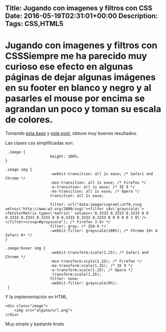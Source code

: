 Title: Jugando con imagenes y filtros con CSS
Date: 2016-05-19T02:31:01+00:00
Description: 
Tags: CSS,HTML5
---
# Jugando con imagenes y filtros con CSSSiempre me ha parecido muy curioso ese efecto en algunas páginas de dejar algunas imágenes en su footer en blanco y negro y al pasarles el mouse por encima se agrandan un poco y toman su escala de colores.

Tomando [esta base](http://jsfiddle.net/27Syr/1206/) y [este post](http://stackoverflow.com/questions/7273927/image-greyscale-with-css-re-color-on-mouse-over), obtuve muy buenos resultados.

Las clases css simplificadas son:
```
 .image {
                    height: 100%;
}

.image img {
                    -webkit-transition: all 1s ease; /* Safari and Chrome */
                    -moz-transition: all 1s ease; /* Firefox */
                    -o-transition: all 1s ease; /* IE 9 */
                    -ms-transition: all 1s ease; /* Opera */
                    transition: all 1s ease;

                    filter: url("data:image/svg+xml;utf8,<svg xmlns=\'http://www.w3.org/2000/svg\'><filter id=\'grayscale\'><feColorMatrix type=\'matrix\' values=\'0.3333 0.3333 0.3333 0 0 0.3333 0.3333 0.3333 0 0 0.3333 0.3333 0.3333 0 0 0 0 0 1 0\'/></filter></svg>#grayscale"); /* Firefox 3.5+ */
                    filter: gray; /* IE6-9 */
                    -webkit-filter: grayscale(100%); /* Chrome 19+ & Safari 6+ */
}

.image:hover img {
                    -webkit-transform:scale(1.25); /* Safari and Chrome */
                    -moz-transform:scale(1.25); /* Firefox */
                    -ms-transform:scale(1.25); /* IE 9 */
                    -o-transform:scale(1.25); /* Opera */
                     transform:scale(1.25);
                    filter: none;
                    -webkit-filter: grayscale(0%);
 }
```
Y la implementación en HTML

```
<div class="image">
    <img src="alguna/url.png">
</div>
```
Muy simple y bastante linsto